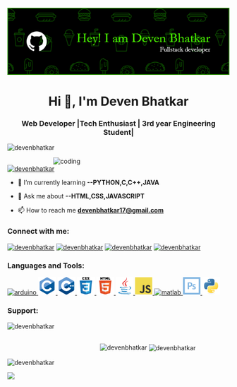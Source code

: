 ![logo](https://github.com/DevenBhatkar/DevenBhatkar/blob/main/github-header-image.png)
<h1 align="center">Hi 👋, I'm Deven Bhatkar</h1>
<h3 align="center">Web Developer |Tech Enthusiast | 3rd year Engineering Student|</h3>

<p align="left"> <img src="https://komarev.com/ghpvc/?username=devenbhatkar&label=Profile%20views&color=0e75b6&style=flat" alt="devenbhatkar" /> </p>
<img align="right" alt="coding" width="400" src="https://camo.githubusercontent.com/8bf6f6d78abc81fcf9c49f10649423e73ea44bc248e83aaae8759d401c829a84/68747470733a2f2f70687973696373677572756b756c2e66696c65732e776f726470726573732e636f6d2f323031392f30322f6368617261637465722d312e676966">
<p align="left"> <a href="https://twitter.com/devenbhatkar" target="blank"><img src="https://img.shields.io/twitter/follow/devenbhatkar?logo=twitter&style=for-the-badge" alt="devenbhatkar" /></a> </p>

- 🌱 I’m currently learning **--PYTHON,C,C++,JAVA**

- 💬 Ask me about **--HTML,CSS,JAVASCRIPT**

- 📫 How to reach me **devenbhatkar17@gmail.com**

<h3 align="left">Connect with me:</h3>
<p align="left">
<a href="https://twitter.com/devenbhatkar" target="blank"><img align="center" src="https://raw.githubusercontent.com/rahuldkjain/github-profile-readme-generator/master/src/images/icons/Social/twitter.svg" alt="devenbhatkar" height="30" width="40" /></a>
<a href="https://linkedin.com/in/devenbhatkar" target="blank"><img align="center" src="https://raw.githubusercontent.com/rahuldkjain/github-profile-readme-generator/master/src/images/icons/Social/linked-in-alt.svg" alt="devenbhatkar" height="30" width="40" /></a>
<a href="https://fb.com/devenbhatkar" target="blank"><img align="center" src="https://raw.githubusercontent.com/rahuldkjain/github-profile-readme-generator/master/src/images/icons/Social/facebook.svg" alt="devenbhatkar" height="30" width="40" /></a>
<a href="https://instagram.com/devenbhatkar" target="blank"><img align="center" src="https://raw.githubusercontent.com/rahuldkjain/github-profile-readme-generator/master/src/images/icons/Social/instagram.svg" alt="devenbhatkar" height="30" width="40" /></a>
</p>

<h3 align="left">Languages and Tools:</h3>
<p align="left"> <a href="https://www.arduino.cc/" target="_blank" rel="noreferrer"> <img src="https://cdn.worldvectorlogo.com/logos/arduino-1.svg" alt="arduino" width="40" height="40"/> </a> <a href="https://www.cprogramming.com/" target="_blank" rel="noreferrer"> <img src="https://raw.githubusercontent.com/devicons/devicon/master/icons/c/c-original.svg" alt="c" width="40" height="40"/> </a> <a href="https://www.w3schools.com/cpp/" target="_blank" rel="noreferrer"> <img src="https://raw.githubusercontent.com/devicons/devicon/master/icons/cplusplus/cplusplus-original.svg" alt="cplusplus" width="40" height="40"/> </a> <a href="https://www.w3schools.com/css/" target="_blank" rel="noreferrer"> <img src="https://raw.githubusercontent.com/devicons/devicon/master/icons/css3/css3-original-wordmark.svg" alt="css3" width="40" height="40"/> </a> <a href="https://www.w3.org/html/" target="_blank" rel="noreferrer"> <img src="https://raw.githubusercontent.com/devicons/devicon/master/icons/html5/html5-original-wordmark.svg" alt="html5" width="40" height="40"/> </a> <a href="https://www.java.com" target="_blank" rel="noreferrer"> <img src="https://raw.githubusercontent.com/devicons/devicon/master/icons/java/java-original.svg" alt="java" width="40" height="40"/> </a> <a href="https://developer.mozilla.org/en-US/docs/Web/JavaScript" target="_blank" rel="noreferrer"> <img src="https://raw.githubusercontent.com/devicons/devicon/master/icons/javascript/javascript-original.svg" alt="javascript" width="40" height="40"/> </a> <a href="https://www.mathworks.com/" target="_blank" rel="noreferrer"> <img src="https://upload.wikimedia.org/wikipedia/commons/2/21/Matlab_Logo.png" alt="matlab" width="40" height="40"/> </a> <a href="https://www.photoshop.com/en" target="_blank" rel="noreferrer"> <img src="https://raw.githubusercontent.com/devicons/devicon/master/icons/photoshop/photoshop-line.svg" alt="photoshop" width="40" height="40"/> </a> <a href="https://www.python.org" target="_blank" rel="noreferrer"> <img src="https://raw.githubusercontent.com/devicons/devicon/master/icons/python/python-original.svg" alt="python" width="40" height="40"/> </a> </p>

<h3 align="left">Support:</h3>
<p><a href="https://www.buymeacoffee.com/devenbhatkar"> <img align="left" src="https://cdn.buymeacoffee.com/buttons/v2/default-yellow.png" height="50" width="210" alt="devenbhatkar" /></a></p><br><br>

<p><img align="left" src="https://github-readme-stats.vercel.app/api/top-langs?username=devenbhatkar&show_icons=true&locale=en&layout=compact" alt="devenbhatkar" /></p>

<p>&nbsp;<img align="center" src="https://github-readme-stats.vercel.app/api?username=devenbhatkar&show_icons=true&locale=en" alt="devenbhatkar" /></p>

<p><img align="center" src="https://github-readme-streak-stats.herokuapp.com/?user=devenbhatkar&" alt="devenbhatkar"/></p>

<!--
**DevenBhatkar/DevenBhatkar** is a ✨ _special_ ✨ repository because its `README.md` (this file) appears on your GitHub profile.

Here are some ideas to get you started:

- 🔭 I’m currently working on ...
- 🌱 I’m currently learning ...
- 👯 I’m looking to collaborate on ...
- 🤔 I’m looking for help with ...
- 💬 Ask me about ...
- 📫 How to reach me: ...
- 😄 Pronouns: ...
- ⚡ Fun fact: ...
-->
<img src="https://raw.githubusercontent.com/Trilokia/Trilokia/379277808c61ef204768a61bbc5d25bc7798ccf1/bottom_header.svg" />